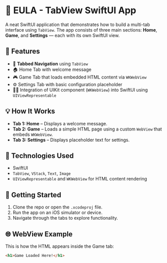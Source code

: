 # 📱 EULA - TabView SwiftUI App

A neat SwiftUI application that demonstrates how to build a multi-tab interface using `TabView`. The app consists of three main sections: **Home**, **Game**, and **Settings** — each with its own SwiftUI view.

## 🌟 Features

- 🔘 **Tabbed Navigation** using `TabView`
- 🏠 Home Tab with welcome message
- 🎮 Game Tab that loads embedded HTML content via `WKWebView`
- ⚙️ Settings Tab with basic configuration placeholder
- 🧑‍💻 Integration of UIKit component (`WKWebView`) into SwiftUI using `UIViewRepresentable`

## 💡 How It Works

- **Tab 1: Home** – Displays a welcome message.
- **Tab 2: Game** – Loads a simple HTML page using a custom `WebView` that embeds `WKWebView`.
- **Tab 3: Settings** – Displays placeholder text for settings.

## 📂 Technologies Used

- SwiftUI
- `TabView`, `VStack`, `Text`, `Image`
- `UIViewRepresentable` and `WKWebView` for HTML content rendering

## 🧪 Getting Started

1. Clone the repo or open the `.xcodeproj` file.
2. Run the app on an iOS simulator or device.
3. Navigate through the tabs to explore functionality.

## 🌐 WebView Example

This is how the HTML appears inside the Game tab:

```html
<h1>Game Loaded Here!</h1>

